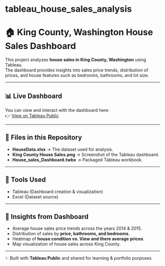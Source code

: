 # tableau_house_sales_analysis

# 🏠 King County, Washington House Sales Dashboard

This project analyzes **house sales in King County, Washington** using Tableau.  
The dashboard provides insights into sales price trends, distribution of prices, and house features such as bedrooms, bathrooms, and lot size.  

---

## 📊 Live Dashboard
You can view and interact with the dashboard here:  
👉 [View on Tableau Public](https://public.tableau.com/shared/WDZ273TQ9?:display_count=n&:origin=viz_share_link)


---

## 📂 Files in this Repository
- **HouseData.xlsx** → The dataset used for analysis.  
- **King County House Sales.png** → Screenshot of the Tableau dashboard.  
- **House_sales_Dashboard.twbx**  → Packaged Tableau workbook.  

---

## 🔧 Tools Used
- Tableau (Dashboard creation & visualization)  
- Excel (Dataset source)  

---

## 📌 Insights from Dashboard
- Average house sales price trends across the years 2014 & 2015.  
- Distribution of sales by **price, bathrooms, and bedrooms**.  
- Heatmap of **house condition vs. View and there average prices**.  
- Map visualization of house sales across King County.  

---

✨ Built with **Tableau Public** and shared for learning & portfolio purposes.
